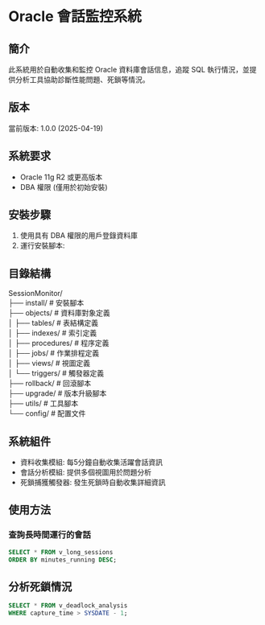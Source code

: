 # Oracle 會話監控系統

## 簡介
此系統用於自動收集和監控 Oracle 資料庫會話信息，追蹤 SQL 執行情況，並提供分析工具協助診斷性能問題、死鎖等情況。

## 版本
當前版本: 1.0.0 (2025-04-19)

## 系統要求
- Oracle 11g R2 或更高版本
- DBA 權限 (僅用於初始安裝)

## 安裝步驟
1. 使用具有 DBA 權限的用戶登錄資料庫
2. 運行安裝腳本:

## 目錄結構  
SessionMonitor/  
├── install/              # 安裝腳本  
├── objects/              # 資料庫對象定義  
│   ├── tables/           # 表結構定義  
│   ├── indexes/          # 索引定義  
│   ├── procedures/       # 程序定義    
│   ├── jobs/             # 作業排程定義  
│   ├── views/            # 視圖定義  
│   └── triggers/         # 觸發器定義  
├── rollback/             # 回滾腳本  
├── upgrade/              # 版本升級腳本  
├── utils/                # 工具腳本  
└── config/               # 配置文件  

## 系統組件
- 資料收集模組: 每5分鐘自動收集活躍會話資訊  
- 會話分析模組: 提供多個視圖用於問題分析  
- 死鎖捕獲觸發器: 發生死鎖時自動收集詳細資訊  

## 使用方法  
### 查詢長時間運行的會話  
```sql
SELECT * FROM v_long_sessions
ORDER BY minutes_running DESC;
```

##  分析死鎖情況  
```sql
SELECT * FROM v_deadlock_analysis
WHERE capture_time > SYSDATE - 1;
```